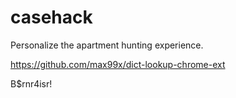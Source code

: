 # casehack
Personalize the apartment hunting experience. 

https://github.com/max99x/dict-lookup-chrome-ext

B$rnr4isr!
